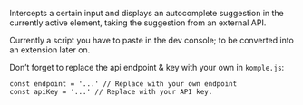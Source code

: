 Intercepts a certain input and displays an autocomplete suggestion in the currently active element, taking the suggestion from an external API.

Currently a script you have to paste in the dev console; to be converted into an extension later on.

Don’t forget to replace the api endpoint & key with your own in `komple.js`:

```
const endpoint = '...' // Replace with your own endpoint
const apiKey = '...' // Replace with your API key.
```